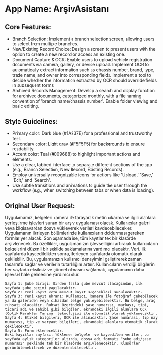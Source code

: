 # **App Name**: ArşivAsistanı

## Core Features:

- Branch Selection: Implement a branch selection screen, allowing users to select from multiple branches.
- New/Existing Record Choice: Design a screen to present users with the option to create a new record or access an existing one.
- Document Capture & OCR: Enable users to upload vehicle registration documents via camera, gallery, or device upload. Implement OCR to automatically extract information such as chassis number, brand, type, trade name, and owner into corresponding fields. Implement a tool to decide whether the information extracted by OCR should override fields in subsequent forms.
- Archived Records Management: Develop a search and display function for archived documents, categorized monthly, with a file naming convention of 'branch name/chassis number'. Enable folder viewing and basic editing.

## Style Guidelines:

- Primary color: Dark blue (#1A237E) for a professional and trustworthy feel.
- Secondary color: Light gray (#F5F5F5) for backgrounds to ensure readability.
- Accent color: Teal (#009688) to highlight important actions and elements.
- Use a clear, tabbed interface to separate different sections of the app (e.g., Branch Selection, New Record, Existing Records).
- Employ universally recognizable icons for actions like 'Upload,' 'Save,' 'Edit,' and 'Search'.
- Use subtle transitions and animations to guide the user through the workflow (e.g., when switching between tabs or when data is loading).

## Original User Request:
Uygulamamız, belgeleri kamera ile tarayarak metin çıkarma ve ilgili alanlara yerleştirme işlevleri sunan bir arşiv uygulaması olacak. Kullanıcılar galeri veya bilgisayardan dosya yükleyerek verileri kaydedebilecekler. Uygulamanın ilerleyen bölümlerinde kullanıcıların doldurması gereken formlar yer alacak. Son aşamada ise, tüm kayıtlar tek bir klasörde arşivlenecek. Bu özellikler, uygulamanızın işlevselliğini artırarak kullanıcıların belgelerini düzenli bir şekilde saklamalarına yardımcı olacaktır.
Veri, ilk sayfalarda kaydedildikten sonra, ilerleyen sayfalarda otomatik olarak çekilebilir. Bu, uygulamanızın kullanıcı deneyimini geliştirerek zaman tasarrufu sağlar ve verilerin tutarlılığını artırır. Kullanıcıların verdiği bilgilerin her sayfada eksiksiz ve güncel olmasını sağlamak, uygulamanın daha işlevsel hale gelmesine yardımcı olur. 

```
Sayfa 1: Şube Girişi: Birden fazla şube mevcut olacağından, ilk sayfada şube seçimi yapılacaktır.  
Sayfa 2: Yeni kayıt veya mevcut kayıt seçenekleri sunulacaktır.  
Sayfa 3: Yeni kayıt ekranı: Kullanıcı, kamera ile fotoğraf çekebilecek ya da galeriden veya cihazdan belge yükleyebilecektir. Bu belge, araç ruhsatı olacaktır. Ruhsat üzerindeki şase numarası, markası, tipi, ticari adı ve sahibi gibi bilgiler, ekrandaki ilgili alanlara OCR (Optik Karakter Tanıma) teknolojisi ile otomatik olarak yüklenecektir.  
Sayfa 4: Etiket bilgileri, OCR ile alınacaktır. Şase numarası, tip nay numarası, tip ve varyant bilgileri, ekrandaki alanlara otomatik olarak çekilecektir.  
Sayfa 5: Form eklenecektir.  
Eski kayıtlar sayfası: Yüklenen belgeler ve kaydedilen veriler, bu sayfada aylık kategoriler altında, dosya adı formatı "şube adı/şase numarası" şeklinde tek bir klasörde arşivlenecektir. Klasörler görüntülenebilecek ve düzenlenebilecektir.
```
  